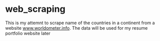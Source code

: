 # web_scraping

This is my attemnt to scrape name of the countries in a continent from a website www.worldometer.info. 
The data will be used for my resume portfolio website later
